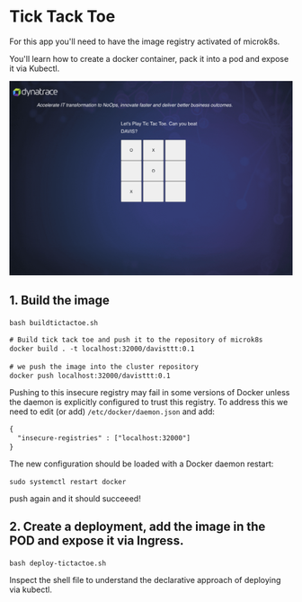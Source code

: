 # Tick Tack Toe

For this app you'll need to have the image registry activated of microk8s.

You'll learn how to create a docker container, pack it into a pod and expose it via Kubectl.

![tictactoe](../../doc/img/tictactoe.png)

## 1. Build the image 

`bash buildtictactoe.sh`

````
# Build tick tack toe and push it to the repository of microk8s
docker build . -t localhost:32000/davisttt:0.1

# we push the image into the cluster repository
docker push localhost:32000/davisttt:0.1
````

Pushing to this insecure registry may fail in some versions of Docker unless the daemon is explicitly configured to trust this registry. To address this we need to edit (or add) `/etc/docker/daemon.json` and add:
```
{
  "insecure-registries" : ["localhost:32000"]
}
```
The new configuration should be loaded with a Docker daemon restart:

`sudo systemctl restart docker`

push again and it should succeeed!


## 2. Create a deployment, add the image in the POD and expose it via Ingress.
 
`bash deploy-tictactoe.sh`

Inspect the shell file to understand the declarative approach of deploying via kubectl.